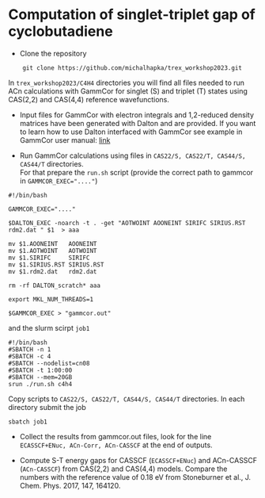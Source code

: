# Computation of singlet-triplet gap of cyclobutadiene

* Clone the repository 
```	
	git clone https://github.com/michalhapka/trex_workshop2023.git
```
In ``trex_workshop2023/C4H4`` directories you will find all files needed to run ACn calculations with GammCor for singlet (S) and triplet (T) states using CAS(2,2) and CAS(4,4) reference wavefunctions.

* Input files for GammCor with electron integrals and 1,2-reduced density matrices have been generated with Dalton and are provided. If you want to learn how to use Dalton interfaced with GammCor see example in GammCor user manual: [link](https://qchem.gitlab.io/gammcor-manual/pages/calculation/correlation_methods/acn_dalton.html)

* Run GammCor calculations using files in ``CAS22/S, CAS22/T, CAS44/S, CAS44/T`` directories.  
For that prepare the ``run.sh`` script (provide the correct path to gammcor in ``GAMMCOR_EXEC="...."``)
```
#!/bin/bash

GAMMCOR_EXEC="...."

$DALTON_EXEC -noarch -t . -get "AOTWOINT AOONEINT SIRIFC SIRIUS.RST rdm2.dat " $1  > aaa

mv $1.AOONEINT   AOONEINT
mv $1.AOTWOINT   AOTWOINT
mv $1.SIRIFC     SIRIFC
mv $1.SIRIUS.RST SIRIUS.RST
mv $1.rdm2.dat   rdm2.dat

rm -rf DALTON_scratch* aaa

export MKL_NUM_THREADS=1

$GAMMCOR_EXEC > "gammcor.out"
```

and the slurm scirpt ``job1`` 

```
#!/bin/bash
#SBATCH -n 1
#SBATCH -c 4
#SBATCH --nodelist=cn08
#SBATCH -t 1:00:00
#SBATCH --mem=20GB
srun ./run.sh c4h4
```

Copy scripts to ``CAS22/S, CAS22/T, CAS44/S, CAS44/T`` directories. 
In each directory submit the job
```
sbatch job1
```

* Collect the results from gammcor.out files, look for the line `` ECASSCF+ENuc, ACn-Corr, ACn-CASSCF `` at the end of outputs.

* Compute S-T energy gaps for CASSCF (``ECASSCF+ENuc``) and ACn-CASSCF (``ACn-CASSCF``) from CAS(2,2) and CAS(4,4) models. Compare the numbers with the reference value of 0.18 eV from Stoneburner et al., J. Chem. Phys. 2017, 147, 164120.


